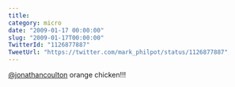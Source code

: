 ```yaml
---
title: 
category: micro
date: "2009-01-17 00:00:00"
slug: "2009-01-17T00:00:00"
TwitterId: "1126877887"
TweetUrl: "https://twitter.com/mark_philpot/status/1126877887"
---
```


[@jonathancoulton](https://twitter.com/jonathancoulton) orange chicken!!!
